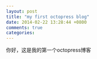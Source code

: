 ```yaml
---
layout: post
title: "my first octopress blog"
date: 2014-02-22 13:28:44 +0800
comments: true
categories: 
---
```


你好，这是我的第一个octopress博客